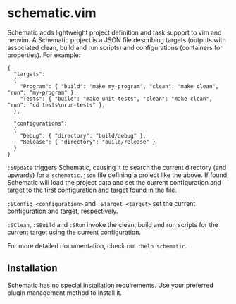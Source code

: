 # schematic.vim

Schematic adds lightweight project definition and task support to vim and neovim. A Schematic project is a JSON file
describing targets (outputs with associated clean, build and run scripts) and configurations (containers for
properties). For example:

    {
      "targets":
      {
        "Program": { "build": "make my-program", "clean": "make clean", "run": "my-program" },
        "Tests": { "build": "make unit-tests", "clean": "make clean", "run": "cd tests\nrun-tests" },
      },

      "configurations":
      {
        "Debug": { "directory": "build/debug" },
        "Release": { "directory": "build/release" }
      }
    }

`:SUpdate` triggers Schematic, causing it to search the current directory (and upwards) for a `schematic.json` file
defining a project like the above. If found, Schematic will load the project data and set the current configuration and
target to the first configuration and target found in the file.

`:SConfig <configuration>` and `:STarget <target>` set the current configuration and target, respectively.

`:SClean`, `:SBuild` and `:SRun` invoke the clean, build and run scripts for the current target using the current
configuration.

For more detailed documentation, check out `:help schematic`.


## Installation

Schematic has no special installation requirements. Use your preferred plugin management method to install it.

